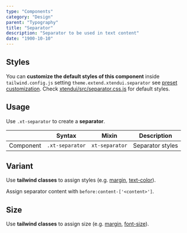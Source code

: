 ```yaml
---
type: "Components"
category: "Design"
parent: "Typography"
title: "Separator"
description: "Separator to be used in text content"
date: "1900-10-10"
---
```


## Styles

You can **customize the default styles of this component** inside `tailwind.config.js` setting `theme.extend.xtendui.separator` see [preset customization](/components/preset#customization). Check [xtendui/src/separator.css.js](https://github.com/xtendui/xtendui/blob/beta/src/separator.css.js) for default styles.

## Usage

Use `.xt-separator` to create a **separator**.

<div class="xt-overflow-sub overflow-y-hidden overflow-x-scroll my-5 xt-my-auto w-full">

|                      | Syntax                          | Mixin            | Description                   |
| ----------------------- | ----------------------------------------- | -----------------------------| ----------------------------- |
| Component                  | `.xt-separator`                     | `xt-separator`                | Separator styles            |

</div>

<demo>
  <demoinline src="demos/components/typography/separator">
  </demoinline>
</demo>

## Variant

Use **tailwind classes** to assign styles (e.g. [margin](https://tailwindcss.com/docs/margin), [text-color](https://tailwindcss.com/docs/text-color)).

Assign separator content with `before:content-['<content>']`.

<demo>
  <demoinline src="demos/components/typography/separator-variant">
  </demoinline>
</demo>

## Size

Use **tailwind classes** to assign size (e.g. [margin](https://tailwindcss.com/docs/margin), [font-size](https://tailwindcss.com/docs/font-size)).

<demo>
  <demoinline src="demos/components/typography/separator-size">
  </demoinline>
</demo>
